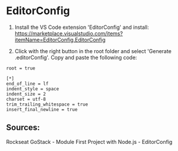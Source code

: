 # EditorConfig

1. Install the VS Code extension 'EditorConfig' and install:
https://marketplace.visualstudio.com/items?itemName=EditorConfig.EditorConfig

2. Click with the right button in the root folder and select 'Generate .editorConfig'. Copy and paste the following code:
```
root = true

[*]
end_of_line = lf
indent_style = space
indent_size = 2
charset = utf-8
trim_trailing_whitespace = true
insert_final_newline = true
```

## Sources:
Rockseat GoStack - Module First Project with Node.js - EditorConfig